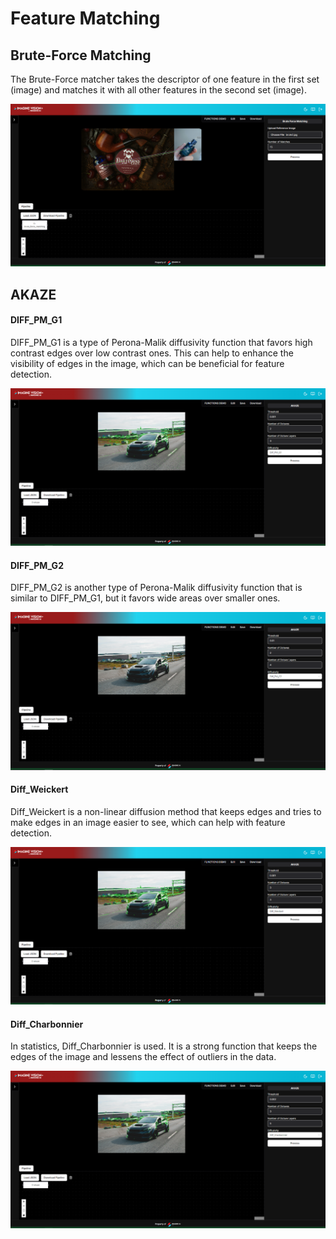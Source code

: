 # **Feature Matching**

## Brute-Force Matching

The Brute-Force matcher takes the descriptor of one feature in the first set (image) and matches it with all other features in the second set (image).

![logo](_media/Advanced%20Function/FeatureMatching/BruteForceMatching/BruteForceMatching.png)

## AKAZE

#### DIFF_PM_G1

DIFF_PM_G1 is a type of Perona-Malik diffusivity function that favors high contrast edges over low contrast ones. This can help to enhance the visibility of edges in the image, which can be beneficial for feature detection.

![logo](_media/Advanced%20Function/FeatureMatching/AKAZE/DIFF_PM_G1.png)

#### DIFF_PM_G2

DIFF_PM_G2 is another type of Perona-Malik diffusivity function that is similar to DIFF_PM_G1, but it favors wide areas over smaller ones.

![logo](_media/Advanced%20Function/FeatureMatching/AKAZE/DIFF_PM_GM2.png)

#### Diff_Weickert

Diff_Weickert is a non-linear diffusion method that keeps edges and tries to make edges in an image easier to see, which can help with feature detection.

![logo](_media/Advanced%20Function/FeatureMatching/AKAZE/Diff_Weickert.png)

#### Diff_Charbonnier

In statistics, Diff_Charbonnier is used. It is a strong function that keeps the edges of the image and lessens the effect of outliers in the data.

![logo](_media/Advanced%20Function/FeatureMatching/AKAZE/Diff_Charbonnier.png)
